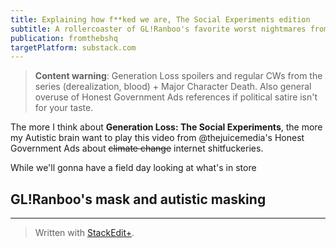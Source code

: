 ```yaml
---
title: Explaining how f**ked we are, The Social Experiments edition
subtitle: A rollercoaster of GL!Ranboo's favorite worst nightmares from my Autistic interpretion, brought to you by your local Bullshit HQ.
publication: fromthebshq
targetPlatform: substack.com
---
```


> **Content warning**: Generation Loss spoilers and regular CWs from the series (derealization, blood) + Major Character Death. Also general overuse of Honest Government Ads references if political satire isn't for your taste.

The more I think about **Generation Loss: The Social Experiments**, the more my Autistic brain want to play this video from @thejuicemedia's Honest Government Ads about ~~climate change~~ internet shitfuckeries.

While we'll gonna have a field day looking at what's in store

## GL!Ranboo's mask and autistic masking

---
> Written with [StackEdit+](https://stackedit.net/).
<!--stackedit_data:
eyJwcm9wZXJ0aWVzIjoiZXh0ZW5zaW9uczpcbiAgcHJlc2V0Oi
BnZm1cbiAgZW1vamk6XG4gICAgc2hvcnRjdXRzOiB0cnVlXG4i
LCJoaXN0b3J5IjpbNjAzODE5NTgxLC0xNjI3MjMwMzk2LC0yNT
EwMDEwMzYsMTIwNTEzNzAzMV19
-->